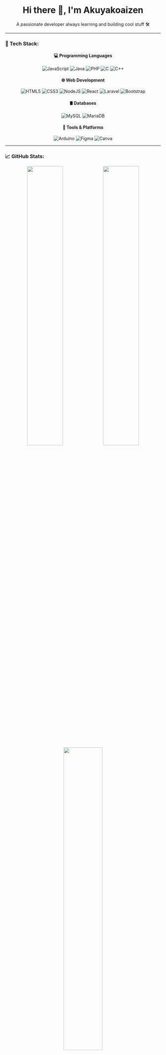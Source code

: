<h1 align="center">Hi there 👋, I'm Akuyakoaizen</h1>
<p align="center">A passionate developer always learning and building cool stuff 🛠️</p>

---

### 🧰 Tech Stack:
<div align="center">
  
#### 💻 Programming Languages  
![JavaScript](https://img.shields.io/badge/JavaScript-F7DF1E?style=for-the-badge&logo=javascript&logoColor=black)
![Java](https://img.shields.io/badge/Java-ED8B00?style=for-the-badge&logo=openjdk&logoColor=white)
![PHP](https://img.shields.io/badge/PHP-777BB4?style=for-the-badge&logo=php&logoColor=white)
![C](https://img.shields.io/badge/C-00599C?style=for-the-badge&logo=c&logoColor=white)
![C++](https://img.shields.io/badge/C++-00599C?style=for-the-badge&logo=c%2B%2B&logoColor=white)

#### 🌐 Web Development  
![HTML5](https://img.shields.io/badge/HTML5-E34F26?style=for-the-badge&logo=html5&logoColor=white)
![CSS3](https://img.shields.io/badge/CSS3-1572B6?style=for-the-badge&logo=css3&logoColor=white)
![NodeJS](https://img.shields.io/badge/Node.js-339933?style=for-the-badge&logo=nodedotjs&logoColor=white)
![React](https://img.shields.io/badge/React-20232A?style=for-the-badge&logo=react&logoColor=61DAFB)
![Laravel](https://img.shields.io/badge/Laravel-FF2D20?style=for-the-badge&logo=laravel&logoColor=white)
![Bootstrap](https://img.shields.io/badge/Bootstrap-7952B3?style=for-the-badge&logo=bootstrap&logoColor=white)

#### 🛢️ Databases  
![MySQL](https://img.shields.io/badge/MySQL-4479A1?style=for-the-badge&logo=mysql&logoColor=white)
![MariaDB](https://img.shields.io/badge/MariaDB-003545?style=for-the-badge&logo=mariadb&logoColor=white)

#### 🔧 Tools & Platforms  
![Arduino](https://img.shields.io/badge/Arduino-00979D?style=for-the-badge&logo=Arduino&logoColor=white)
![Figma](https://img.shields.io/badge/Figma-F24E1E?style=for-the-badge&logo=figma&logoColor=white)
![Canva](https://img.shields.io/badge/Canva-00C4CC?style=for-the-badge&logo=Canva&logoColor=white)

</div>

---

### 📈 GitHub Stats:
<div align="center">
  <img src="https://github-readme-stats.vercel.app/api?username=Akuyakoaizen&theme=dracula&hide_border=false&show_icons=true" width="48%" />
  <img src="https://github-readme-streak-stats.herokuapp.com/?user=Akuyakoaizen&theme=dracula&hide_border=false" width="48%" />
  <br/>
  <img src="https://github-readme-stats.vercel.app/api/top-langs/?username=Akuyakoaizen&theme=dracula&hide_border=false&layout=compact" width="50%" />
</div>

---

<!-- Optional: Add a cool quote or banner here -->

<p align="center">
  <!-- Proudly created with GPRM ( https://gprm.itsvg.in ) -->
</p>
